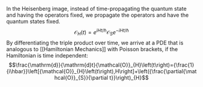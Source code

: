 In the Heisenberg image, instead of time-propagating the quantum state and having the operators fixed, we propagate the operators and have the quantum states fixed. 
$$\mathcal{O}_{H}\left(t\right)=e^{i H t/\hbar}\mathcal{O}_{S}e^{-i H t/\hbar}$$
By differentiating the triple product over time, we arrive at a PDE that is analogous to [[Hamiltonian Mechanics]] with Poisson brackets, if the Hamiltonian is time independent:
$$\frac{\mathrm{d}}{\mathrm{d}t}{\mathcal{O}}_{H}\left(t\right)={\frac{1}{i\hbar}}\left[{\mathcal{O}}_{H}\left(t\right),H\right]+\left({\frac{\partial{\mathcal{O}}_{S}}{\partial t}}\right)_{H}$$
